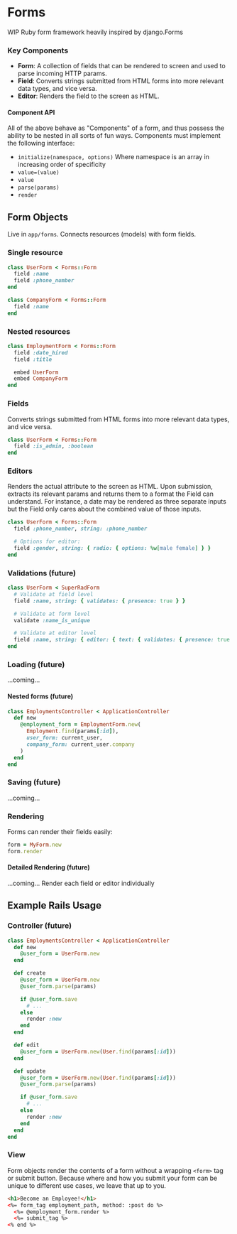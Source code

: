 # Forms

WIP Ruby form framework heavily inspired by django.Forms

### Key Components

* __Form__: A collection of fields that can be rendered to screen and used to
  parse incoming HTTP params.
* __Field__: Converts strings submitted from HTML forms into more
  relevant data types, and vice versa.
* __Editor__: Renders the field to the screen as HTML.

#### Component API

All of the above behave as "Components" of a form, and thus possess the
ability to be nested in all sorts of fun ways. Components must implement the
following interface:

* `initialize(namespace, options)` Where namespace is an array in increasing order of specificity
* `value=(value)`
* `value`
* `parse(params)`
* `render`

## Form Objects

Live in `app/forms`. Connects resources (models) with form fields.

### Single resource

```ruby
class UserForm < Forms::Form
  field :name
  field :phone_number
end

class CompanyForm < Forms::Form
  field :name
end
```

### Nested resources

```ruby
class EmploymentForm < Forms::Form
  field :date_hired
  field :title

  embed UserForm
  embed CompanyForm
end
```

### Fields

Converts strings submitted from HTML forms into more relevant data
types, and vice versa.

```ruby
class UserForm < Forms::Form
  field :is_admin, :boolean
end
```

### Editors

Renders the actual attribute to the screen as HTML. Upon submission,
extracts its relevant params and returns them to a format the Field
can understand. For instance, a date may be rendered as three separate
inputs but the Field only cares about the combined value of those inputs.

```ruby
class UserForm < Forms::Form
  field :phone_number, string: :phone_number

  # Options for editor:
  field :gender, string: { radio: { options: %w[male female] } }
end
```

### Validations (future)

```ruby
class UserForm < SuperRadForm
  # Validate at field level
  field :name, string: { validates: { presence: true } }

  # Validate at form level
  validate :name_is_unique

  # Validate at editor level
  field :name, string: { editor: { text: { validates: { presence: true } } } }
end
```

### Loading (future)

...coming...

#### Nested forms (future)

```ruby
class EmploymentsController < ApplicationController
  def new
    @employment_form = EmploymentForm.new(
      Employment.find(params[:id]),
      user_form: current_user,
      company_form: current_user.company
    )
  end
end
```

### Saving (future)

...coming...

### Rendering

Forms can render their fields easily:

```ruby
form = MyForm.new
form.render
```

#### Detailed Rendering (future)

...coming... Render each field or editor individually

## Example Rails Usage

### Controller (future)

```ruby
class EmploymentsController < ApplicationController
  def new
    @user_form = UserForm.new
  end

  def create
    @user_form = UserForm.new
    @user_form.parse(params)

    if @user_form.save
      # ...
    else
      render :new
    end
  end

  def edit
    @user_form = UserForm.new(User.find(params[:id]))
  end

  def update
    @user_form = UserForm.new(User.find(params[:id]))
    @user_form.parse(params)

    if @user_form.save
      # ...
    else
      render :new
    end
  end
end
```

### View

Form objects render the contents of a form without a wrapping `<form>` tag or
submit button. Because where and how you submit your form can be unique to
different use cases, we leave that up to you.

```html
<h1>Become an Employee!</h1>
<%= form_tag employment_path, method: :post do %>
  <%= @employment_form.render %>
  <%= submit_tag %>
<% end %>
```